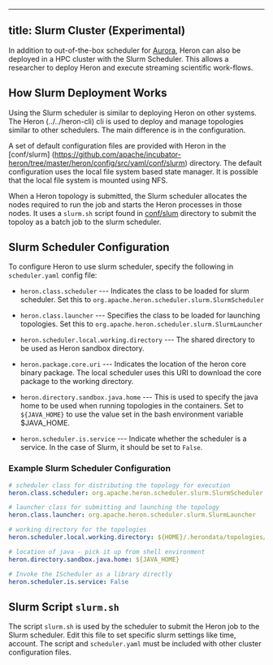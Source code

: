 <!--
    Licensed to the Apache Software Foundation (ASF) under one
    or more contributor license agreements.  See the NOTICE file
    distributed with this work for additional information
    regarding copyright ownership.  The ASF licenses this file
    to you under the Apache License, Version 2.0 (the
    "License"); you may not use this file except in compliance
    with the License.  You may obtain a copy of the License at

      http://www.apache.org/licenses/LICENSE-2.0

    Unless required by applicable law or agreed to in writing,
    software distributed under the License is distributed on an
    "AS IS" BASIS, WITHOUT WARRANTIES OR CONDITIONS OF ANY
    KIND, either express or implied.  See the License for the
    specific language governing permissions and limitations
    under the License.
-->
---
title: Slurm Cluster (Experimental)
---

In addition to out-of-the-box scheduler for
[Aurora](../aurora), Heron can also be deployed in a HPC cluster with the Slurm Scheduler.
This allows a researcher to deploy Heron and execute streaming scientific work-flows.

## How Slurm Deployment Works

Using the Slurm scheduler is similar to deploying Heron on other systems. The Heron
(../../heron-cli) cli is used to deploy and manage topologies similar to other
schedulers. The main difference is in the configuration.

A set of default configuration files are provided with Heron in the [conf/slurm]
(https://github.com/apache/incubator-heron/tree/master/heron/config/src/yaml/conf/slurm) directory.
The default configuration uses the local file system based state manager. It is
possible that the local file system is mounted using NFS.

When a Heron topology is submitted, the Slurm scheduler allocates the nodes required to
run the job and starts the Heron processes in those nodes. It uses a `slurm.sh` script found in
[conf/slum](https://github.com/apache/incubator-heron/tree/master/heron/config/src/yaml/conf/slurm)
directory to submit the topoloy as a batch job to the slurm scheduler.

## Slurm Scheduler Configuration

To configure Heron to use slurm scheduler, specify the following in `scheduler.yaml`
config file:

* `heron.class.scheduler` --- Indicates the class to be loaded for slurm scheduler.
Set this to `org.apache.heron.scheduler.slurm.SlurmScheduler`

* `heron.class.launcher` --- Specifies the class to be loaded for launching
topologies. Set this to `org.apache.heron.scheduler.slurm.SlurmLauncher`

* `heron.scheduler.local.working.directory` --- The shared directory to be used as
Heron sandbox directory.

* `heron.package.core.uri` --- Indicates the location of the heron core binary package.
The local scheduler uses this URI to download the core package to the working directory.

* `heron.directory.sandbox.java.home` --- This is used to specify the java home to
be used when running topologies in the containers. Set to `${JAVA_HOME}` to use
the value set in the bash environment variable $JAVA_HOME.

* `heron.scheduler.is.service` --- Indicate whether the scheduler
is a service. In the case of Slurm, it should be set to `False`.

### Example Slurm Scheduler Configuration

```yaml
# scheduler class for distributing the topology for execution
heron.class.scheduler: org.apache.heron.scheduler.slurm.SlurmScheduler

# launcher class for submitting and launching the topology
heron.class.launcher: org.apache.heron.scheduler.slurm.SlurmLauncher

# working directory for the topologies
heron.scheduler.local.working.directory: ${HOME}/.herondata/topologies/${CLUSTER}/${TOPOLOGY}

# location of java - pick it up from shell environment
heron.directory.sandbox.java.home: ${JAVA_HOME}

# Invoke the IScheduler as a library directly
heron.scheduler.is.service: False
```

## Slurm Script `slurm.sh`

The script `slurm.sh` is used by the scheduler to submit the Heron job to the Slurm scheduler.
Edit this file to set specific slurm settings like time, account. The script and `scheduler.yaml`
must be included with other cluster configuration files.
